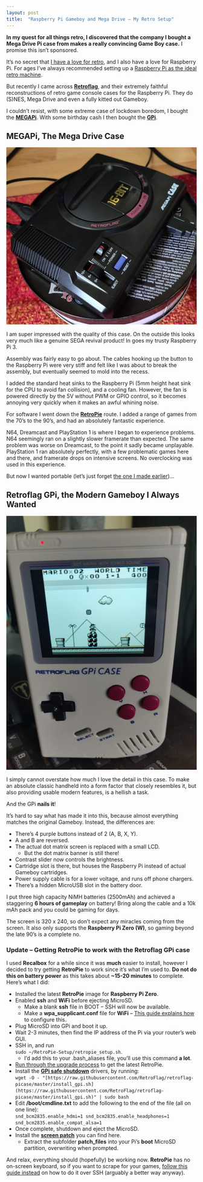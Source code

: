 ```yaml
---
layout: post
title:  "Raspberry Pi Gameboy and Mega Drive – My Retro Setup"
---
```

**In my quest for all things retro, I discovered that the company I bought a Mega Drive Pi case from makes a really convincing Game Boy case.** I promise this isn’t sponsored.

It’s no secret that [I have a love for retro](https://www.soupbowl.io/projects/revivetoday/), and I also have a love for Raspberry Pi. For ages I’ve always recommended setting up a [Raspberry Pi as the ideal retro machine](https://revive.today/diy/raspberry-pi/).

But recently I came across **[Retroflag](http://www.retroflag.com/)**, and their extremely faithful reconstructions of retro game console cases for the Raspberry Pi. They do (S)NES, Mega Drive and even a fully kitted out Gameboy.

I couldn’t resist, with some extreme case of lockdown boredom, I bought the **[MEGAPi](http://www.retroflag.com/MEGAPi-CASE-M.html)**. With some birthday cash I then bought the **[GPi](http://www.retroflag.com/GPi-CASE.html)**.

## MEGAPi, The Mega Drive Case

![](/assets/img/IMG_20200814_165945-Large-1024x952.jpeg)

I am super impressed with the quality of this case. On the outside this looks very much like a genuine SEGA revival product! In goes my trusty Raspberry Pi 3.

Assembly was fairly easy to go about. The cables hooking up the button to the Raspberry Pi were very stiff and felt like I was about to break the assembly, but eventually seemed to mold into the recess.

I added the standard heat sinks to the Raspberry Pi (5mm height heat sink for the CPU to avoid fan collision), and a cooling fan. However, the fan is powered directly by the 5V without PWM or GPIO control, so it becomes annoying very quickly when it makes an awful whining noise.

For software I went down the **[RetroPie](https://retropie.org.uk/)** route. I added a range of games from the 70’s to the 90’s, and had an absolutely fantastic experience.

N64, Dreamcast and PlayStation 1 is where I began to experience problems. N64 seemingly ran on a slightly slower framerate than expected. The same problem was worse on Dreamcast, to the point it sadly became unplayable. PlayStation 1 ran absolutely perfectly, with a few problematic games here and there, and framerate drops on intensive screens. No overclocking was used in this experience.

But now I wanted portable (let’s just forget [the one I made earlier](https://revive.today/blog/turn-an-old-or-current-android-phone-into-the-best-handheld-with-retroarch/))…

## Retroflag GPi, the Modern Gameboy I Always Wanted

![](/assets/img/IMG-20200905-WA0014-edited-scaled.jpeg)

I simply cannot overstate how much I love the detail in this case. To make an absolute classic handheld into a form factor that closely resembles it, but also providing usable modern features, is a hellish a task.

And the GPi **nails it**!

It’s hard to say what has made it into this, because almost everything matches the original Gameboy. Instead, the differences are:

*   There’s 4 purple buttons instead of 2 (A, B, X, Y).
*   A and B are reversed.
*   The actual dot matrix screen is replaced with a small LCD.
    *   But the dot matrix banner is still there!
*   Contrast slider now controls the brightness.
*   Cartridge slot is there, but houses the Raspberry Pi instead of actual Gameboy cartridges.
*   Power supply cable is for a lower voltage, and runs off phone chargers.
*   There’s a hidden MicroUSB slot in the battery door.

I put three high capacity NiMH batteries (2500mAh) and achieved a staggering **6 hours of gameplay** on battery! Bring along the cable and a 10k mAh pack and you could be gaming for days.

The screen is 320 x 240, so don’t expect any miracles coming from the screen. It also only supports the **Raspberry Pi Zero (W)**, so gaming beyond the late 90’s is a complete no.

### Update – Getting RetroPie to work with the Retroflag GPi case

I used **Recalbox** for a while since it was **much** easier to install, however I decided to try getting **RetroPie** to work since it’s what I’m used to. **Do not do this on battery power** as this takes about **~15-20 minutes** to complete. Here’s what I did:

*   Installed the latest **RetroPie** image for **Raspberry Pi Zero**.
*   Enabled **ssh** and **WiFi** before ejecting MicroSD.
    *   Make a blank **ssh** file in BOOT – SSH will now be available.
    *   Make a **wpa\_supplicant.conf** file for **WiFi** – [This guide explains how](https://www.raspberrypi.org/documentation/configuration/wireless/wireless-cli.md) to configure this.
*   Plug MicroSD into GPi and boot it up.
*   Wait 2-3 minutes, then find the IP address of the Pi via your router’s web GUI.
*   SSH in, and run  
    `sudo ~/RetroPie-Setup/retropie_setup.sh`.
    *   I’d add this to your .bash\_aliases file, you’ll use this command **a lot**.
*   [Run through the upgrade process](https://retropie.org.uk/docs/Updating-RetroPie/) to get the latest RetroPie.
*   Install the **[GPi safe shutdown](https://github.com/RetroFlag/retroflag-picase)** drivers, by running:  
    `wget -O - "[https://raw.githubusercontent.com/RetroFlag/retroflag-picase/master/install_gpi.sh](https://raw.githubusercontent.com/RetroFlag/retroflag-picase/master/install_gpi.sh)" | sudo bash`
*   Edit **/boot/cmdline.txt** to add the following to the end of the file (all on one line):  
    `snd_bcm2835.enable_hdmi=1 snd_bcm2835.enable_headphones=1 snd_bcm2835.enable_compat_alsa=1`
*   Once complete, shutdown and eject the MicroSD.
*   Install the **[screen patch](http://download.retroflag.com/)** you can find here.
    *   Extract the subfolder **patch\_files** into your Pi’s **boot** MicroSD partition, overwriting when prompted.

And relax, everything should (hopefully) be working now. **RetroPie** has no on-screen keyboard, so if you want to scrape for your games, [follow this guide instead](https://retropie.org.uk/docs/Scraper/#steven-selphs-scraper) on how to do it over SSH (arguably a better way anyway).